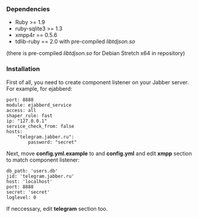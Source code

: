 ### Dependencies ###

* Ruby >= 1.9
* ruby-sqlite3 >= 1.3
* xmpp4r == 0.5.6
* tdlib-ruby == 2.0 with pre-compiled _libtdjson.so_

(there is pre-compiled _libtdjson.so_ for Debian Stretch x64 in repository)

### Installation ###

First of all, you need to create component listener on your Jabber server. 
For example, for ejabberd:

```
port: 8888  
module: ejabberd_service  
access: all  
shaper_rule: fast  
ip: "127.0.0.1"  
service_check_from: false  
hosts:  
	"telegram.jabber.ru":  
		password: "secret"
```


Next, move **config.yml.example** to and **config.yml** and edit **xmpp** section to match component listener:


```
db_path: 'users.db'  
jid: 'telegram.jabber.ru'  
host: 'localhost'  
port: 8888  
secret: 'secret'  
loglevel: 0   
```

If neccessary, edit **telegram** section too. 
